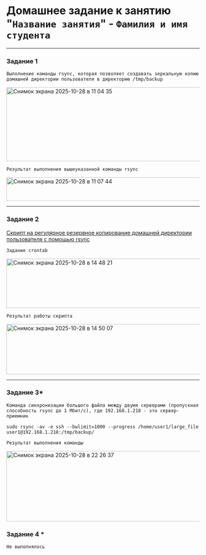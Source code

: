 # Домашнее задание к занятию "`Название занятия`" - `Фамилия и имя студента`

---

### Задание 1

`Выполнение команды rsync, которая позволяет создавать зеркальную копию домашней директории пользователя в директорию /tmp/backup`

<img width="720" height="193" alt="Снимок экрана 2025-10-28 в 11 04 35" src="https://github.com/user-attachments/assets/e9a7b7d0-0802-48f5-9b8d-5b56468455a0" />

`Результат выполнения вышеуказанной команды rsync`

<img width="723" height="61" alt="Снимок экрана 2025-10-28 в 11 07 44" src="https://github.com/user-attachments/assets/d349aed3-ba66-4f34-b600-14c70313d7dc" />

---

### Задание 2

[Скрипт на регулярное резервное копирование домашней директории пользователя с помощью rsync](scripts/task2.sh)

`Задание crontab`

<img width="720" height="129" alt="Снимок экрана 2025-10-28 в 14 48 21" src="https://github.com/user-attachments/assets/5cab8401-caed-4c6c-a73f-0645cbb16035" />

`Результат работы скрипта`

<img width="723" height="131" alt="Снимок экрана 2025-10-28 в 14 50 07" src="https://github.com/user-attachments/assets/5e35bc98-af46-4792-b1cf-17611fe24e6c" />

---

### Задание 3*

`Команда синхронизации большого файла между двумя серверами (пропускная способность rsync до 1 Мбит/c), где 192.168.1.218 - это сервер-приемник`

```
sudo rsync -av -e ssh --bwlimit=1000 --progress /home/user1/large_file user1@192.168.1.218:/tmp/backup/
```

`Результат выполнения команды`

<img width="973" height="184" alt="Снимок экрана 2025-10-28 в 22 26 37" src="https://github.com/user-attachments/assets/ad9ab047-ab47-48a1-ba06-2c7566ab62d7" />

### Задание 4 *

`Не выполнялось`
